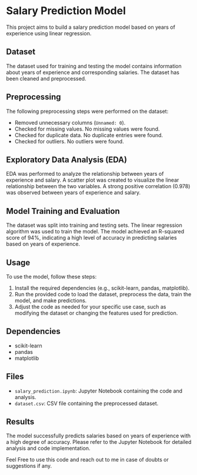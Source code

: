 
# Salary Prediction Model

This project aims to build a salary prediction model based on years of experience using linear regression.

## Dataset

The dataset used for training and testing the model contains information about years of experience and corresponding salaries. The dataset has been cleaned and preprocessed.

## Preprocessing

The following preprocessing steps were performed on the dataset:
- Removed unnecessary columns (`Unnamed: 0`).
- Checked for missing values. No missing values were found.
- Checked for duplicate data. No duplicate entries were found.
- Checked for outliers. No outliers were found.

## Exploratory Data Analysis (EDA)

EDA was performed to analyze the relationship between years of experience and salary. A scatter plot was created to visualize the linear relationship between the two variables. A strong positive correlation (0.978) was observed between years of experience and salary.

## Model Training and Evaluation

The dataset was split into training and testing sets. The linear regression algorithm was used to train the model. The model achieved an R-squared score of 94%, indicating a high level of accuracy in predicting salaries based on years of experience.

## Usage

To use the model, follow these steps:

1. Install the required dependencies (e.g., scikit-learn, pandas, matplotlib).
2. Run the provided code to load the dataset, preprocess the data, train the model, and make predictions.
3. Adjust the code as needed for your specific use case, such as modifying the dataset or changing the features used for prediction.

## Dependencies

- scikit-learn
- pandas
- matplotlib

## Files

- `salary_prediction.ipynb`: Jupyter Notebook containing the code and analysis.
- `dataset.csv`: CSV file containing the preprocessed dataset.

## Results

The model successfully predicts salaries based on years of experience with a high degree of accuracy. Please refer to the Jupyter Notebook for detailed analysis and code implementation.

Feel Free to use this code and reach out to me in case of doubts or suggestions if any.
